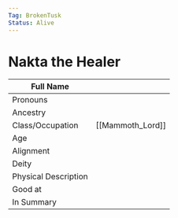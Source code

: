 ```yaml
---
Tag: BrokenTusk
Status: Alive
---
```

# Nakta the Healer

| Full Name            |     |
| -------------------- | --- |
| Pronouns             |     |
| Ancestry             |     |
| Class/Occupation     |  [[Mammoth_Lord]]    
| Age                  |     |
| Alignment            |     |
| Deity                |     |
| Physical Description |     |
| Good at              |     |
| In Summary           |     |

